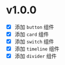 # v1.0.0

-   [x] 添加 `button` 组件
-   [x] 添加 `card` 组件
-   [x] 添加 `switch` 组件
-   [x] 添加 `timeline` 组件
-   [x] 添加 `divider` 组件
